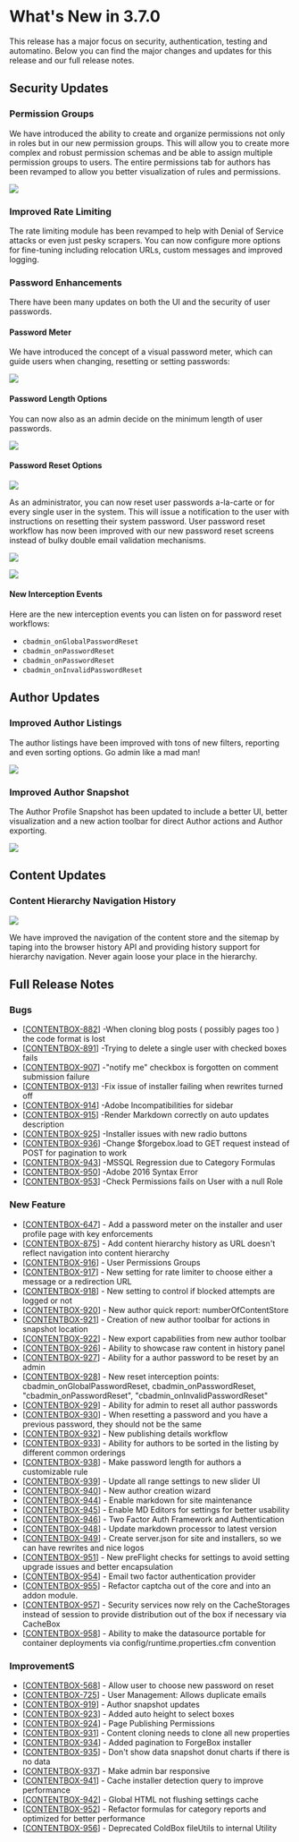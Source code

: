 # What's New in 3.7.0

This release has a major focus on security, authentication, testing and automatino.  Below you can find the major changes and updates for this release and our full release notes.

## Security Updates

### Permission Groups

We have introduced the ability to create and organize permissions not only in roles but in our new permission groups. This will allow you to create more complex and robust permission schemas and be able to assign multiple permission groups to users. The entire permissions tab for authors has been revamped to allow you better visualization of rules and permissions.

![](/assets/3.7_permission_groups.png)

### Improved Rate Limiting

The rate limiting module has been revamped to help with Denial of Service attacks or even just pesky scrapers. You can now configure more options for fine-tuning including relocation URLs, custom messages and improved logging.


### Password Enhancements

There have been many updates on both the UI and the security of user passwords.  

#### Password Meter
We have introduced the concept of a visual password meter, which can guide users when changing, resetting or setting passwords:

![](/assets/3.7_password_meter.png)

#### Password Length Options

You can now also as an admin decide on the minimum length of user passwords.

![](/assets/3.7_password_options.png)

#### Password Reset Options

![](/assets/3.7_password_reset_ui.png)

As an administrator, you can now reset user passwords a-la-carte or for every single user in the system.  This will issue a notification to the user with instructions on resetting their system password.  User password reset workflow has now been improved with our new password reset screens instead of bulky double email validation mechanisms.

![](/assets/3.7_password_reset_bulk.png)

![](/assets/3.7_password_reset_notification.png)

#### New Interception Events

Here are the new interception events you can listen on for password reset workflows:

* `cbadmin_onGlobalPasswordReset`
* `cbadmin_onPasswordReset`
* `cbadmin_onPasswordReset`
* `cbadmin_onInvalidPasswordReset`




## Author Updates

### Improved Author Listings

The author listings have been improved with tons of new filters, reporting and even sorting options.  Go admin like a mad man!

![](/assets/3.7_user_listing.png)


### Improved Author Snapshot

The Author Profile Snapshot has been updated to include a better UI, better visualization and a new action toolbar for direct Author actions and Author exporting.

![](/assets/3.7_user_snapshot.png)


## Content Updates

### Content Hierarchy Navigation History

![](/assets/3.7_hierarchy_history.png)

We have improved the navigation of the content store and the sitemap by taping into the browser history API and providing history support for hierarchy navigation.  Never again loose your place in the hierarchy.

## Full Release Notes

### Bugs

* [<a href='https://ortussolutions.atlassian.net/browse/CONTENTBOX-882'>CONTENTBOX-882</a>] -When cloning blog posts ( possibly pages too ) the code format is lost
* [<a href='https://ortussolutions.atlassian.net/browse/CONTENTBOX-891'>CONTENTBOX-891</a>] -Trying to delete a single user with checked boxes fails
* [<a href='https://ortussolutions.atlassian.net/browse/CONTENTBOX-907'>CONTENTBOX-907</a>] -&quot;notify me&quot; checkbox is forgotten on comment submission failure
* [<a href='https://ortussolutions.atlassian.net/browse/CONTENTBOX-913'>CONTENTBOX-913</a>] -Fix issue of installer failing when rewrites turned off
* [<a href='https://ortussolutions.atlassian.net/browse/CONTENTBOX-914'>CONTENTBOX-914</a>] -Adobe Incompatibilities for sidebar
* [<a href='https://ortussolutions.atlassian.net/browse/CONTENTBOX-915'>CONTENTBOX-915</a>] -Render Markdown correctly on auto updates description
* [<a href='https://ortussolutions.atlassian.net/browse/CONTENTBOX-925'>CONTENTBOX-925</a>] -Installer issues with new radio buttons
* [<a href='https://ortussolutions.atlassian.net/browse/CONTENTBOX-936'>CONTENTBOX-936</a>] -Change $forgebox.load to GET request instead of POST for pagination to work
* [<a href='https://ortussolutions.atlassian.net/browse/CONTENTBOX-943'>CONTENTBOX-943</a>] -MSSQL Regression due to Category Formulas
* [<a href='https://ortussolutions.atlassian.net/browse/CONTENTBOX-950'>CONTENTBOX-950</a>] -Adobe 2016 Syntax Error
* [<a href='https://ortussolutions.atlassian.net/browse/CONTENTBOX-953'>CONTENTBOX-953</a>] -Check Permissions fails on User with a null Role

### New Feature

* [<a href='https://ortussolutions.atlassian.net/browse/CONTENTBOX-647'>CONTENTBOX-647</a>] - Add a password meter on the installer and user profile page with key enforcements
* [<a href='https://ortussolutions.atlassian.net/browse/CONTENTBOX-875'>CONTENTBOX-875</a>] - Add content hierarchy history as URL doesn&#39;t reflect navigation into content hierarchy
* [<a href='https://ortussolutions.atlassian.net/browse/CONTENTBOX-916'>CONTENTBOX-916</a>] - User Permissions Groups
* [<a href='https://ortussolutions.atlassian.net/browse/CONTENTBOX-917'>CONTENTBOX-917</a>] - New setting for rate limiter to choose either a message or a redirection URL
* [<a href='https://ortussolutions.atlassian.net/browse/CONTENTBOX-918'>CONTENTBOX-918</a>] - New setting to control if blocked attempts are logged or not
* [<a href='https://ortussolutions.atlassian.net/browse/CONTENTBOX-920'>CONTENTBOX-920</a>] - New author quick report: numberOfContentStore
* [<a href='https://ortussolutions.atlassian.net/browse/CONTENTBOX-921'>CONTENTBOX-921</a>] - Creation of new author toolbar for actions in snapshot location
* [<a href='https://ortussolutions.atlassian.net/browse/CONTENTBOX-922'>CONTENTBOX-922</a>] - New export capabilities from new author toolbar
* [<a href='https://ortussolutions.atlassian.net/browse/CONTENTBOX-926'>CONTENTBOX-926</a>] - Ability to showcase raw content in history panel
* [<a href='https://ortussolutions.atlassian.net/browse/CONTENTBOX-927'>CONTENTBOX-927</a>] - Ability for a author password to be reset by an admin
* [<a href='https://ortussolutions.atlassian.net/browse/CONTENTBOX-928'>CONTENTBOX-928</a>] - New reset interception points: cbadmin_onGlobalPasswordReset, cbadmin_onPasswordReset, &quot;cbadmin_onPasswordReset&quot;, &quot;cbadmin_onInvalidPasswordReset&quot;
* [<a href='https://ortussolutions.atlassian.net/browse/CONTENTBOX-929'>CONTENTBOX-929</a>] - Ability for admin to reset all author passwords
* [<a href='https://ortussolutions.atlassian.net/browse/CONTENTBOX-930'>CONTENTBOX-930</a>] - When resetting a password and you have a previous password, they should not be the same
* [<a href='https://ortussolutions.atlassian.net/browse/CONTENTBOX-932'>CONTENTBOX-932</a>] - New publishing details workflow
* [<a href='https://ortussolutions.atlassian.net/browse/CONTENTBOX-933'>CONTENTBOX-933</a>] - Ability for authors to be sorted in the listing by different common orderings
* [<a href='https://ortussolutions.atlassian.net/browse/CONTENTBOX-938'>CONTENTBOX-938</a>] - Make password length for authors a customizable rule
* [<a href='https://ortussolutions.atlassian.net/browse/CONTENTBOX-939'>CONTENTBOX-939</a>] - Update all range settings to new slider UI
* [<a href='https://ortussolutions.atlassian.net/browse/CONTENTBOX-940'>CONTENTBOX-940</a>] - New author creation wizard
* [<a href='https://ortussolutions.atlassian.net/browse/CONTENTBOX-944'>CONTENTBOX-944</a>] - Enable markdown for site maintenance
* [<a href='https://ortussolutions.atlassian.net/browse/CONTENTBOX-945'>CONTENTBOX-945</a>] - Enable MD Editors for settings for better usability
* [<a href='https://ortussolutions.atlassian.net/browse/CONTENTBOX-946'>CONTENTBOX-946</a>] - Two Factor Auth Framework and Authentication
* [<a href='https://ortussolutions.atlassian.net/browse/CONTENTBOX-948'>CONTENTBOX-948</a>] - Update markdown processor to latest version
* [<a href='https://ortussolutions.atlassian.net/browse/CONTENTBOX-949'>CONTENTBOX-949</a>] - Create server.json for site and installers, so we can have rewrites and nice logos
* [<a href='https://ortussolutions.atlassian.net/browse/CONTENTBOX-951'>CONTENTBOX-951</a>] - New preFlight checks for settings to avoid setting upgrade issues and better encapsulation
* [<a href='https://ortussolutions.atlassian.net/browse/CONTENTBOX-954'>CONTENTBOX-954</a>] - Email two factor authentication provider
* [<a href='https://ortussolutions.atlassian.net/browse/CONTENTBOX-955'>CONTENTBOX-955</a>] - Refactor captcha out of the core and into an addon module.
* [<a href='https://ortussolutions.atlassian.net/browse/CONTENTBOX-957'>CONTENTBOX-957</a>] - Security services now rely on the CacheStorages instead of session to provide distribution out of the box if necessary via CacheBox
* [<a href='https://ortussolutions.atlassian.net/browse/CONTENTBOX-958'>CONTENTBOX-958</a>] - Ability to make the datasource portable for container deployments via config/runtime.properties.cfm convention
        
### ImprovementS

* [<a href='https://ortussolutions.atlassian.net/browse/CONTENTBOX-568'>CONTENTBOX-568</a>] - Allow user to choose new password on reset
* [<a href='https://ortussolutions.atlassian.net/browse/CONTENTBOX-725'>CONTENTBOX-725</a>] - User Management: Allows duplicate emails
* [<a href='https://ortussolutions.atlassian.net/browse/CONTENTBOX-919'>CONTENTBOX-919</a>] - Author snapshot updates
* [<a href='https://ortussolutions.atlassian.net/browse/CONTENTBOX-923'>CONTENTBOX-923</a>] - Added auto height to select boxes
* [<a href='https://ortussolutions.atlassian.net/browse/CONTENTBOX-924'>CONTENTBOX-924</a>] - Page Publishing Permissions
* [<a href='https://ortussolutions.atlassian.net/browse/CONTENTBOX-931'>CONTENTBOX-931</a>] - Content cloning needs to clone all new properties
* [<a href='https://ortussolutions.atlassian.net/browse/CONTENTBOX-934'>CONTENTBOX-934</a>] - Added pagination to ForgeBox installer
* [<a href='https://ortussolutions.atlassian.net/browse/CONTENTBOX-935'>CONTENTBOX-935</a>] - Don&#39;t show data snapshot donut charts if there is no data
* [<a href='https://ortussolutions.atlassian.net/browse/CONTENTBOX-937'>CONTENTBOX-937</a>] - Make admin bar responsive
* [<a href='https://ortussolutions.atlassian.net/browse/CONTENTBOX-941'>CONTENTBOX-941</a>] - Cache installer detection query to improve performance
* [<a href='https://ortussolutions.atlassian.net/browse/CONTENTBOX-942'>CONTENTBOX-942</a>] - Global HTML not flushing settings cache
* [<a href='https://ortussolutions.atlassian.net/browse/CONTENTBOX-952'>CONTENTBOX-952</a>] - Refactor formulas for category reports and optimized for better performance
* [<a href='https://ortussolutions.atlassian.net/browse/CONTENTBOX-956'>CONTENTBOX-956</a>] - Deprecated ColdBox fileUtils to internal Utility
